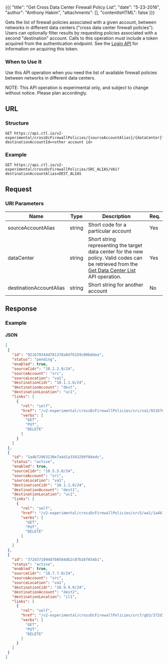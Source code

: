{{{
  "title": "Get Cross Data Center Firewall Policy List",
  "date": "5-23-2016",
  "author": "Anthony Hakim",
  "attachments": [],
  "contentIsHTML": false
}}}

Gets the list of firewall policies associated with a given account, between networks in different data centers ("cross data center firewall policies"). Users can optionally filter results by requesting policies associated with a second "destination" account. Calls to this operation must include a token acquired from the authentication endpoint. See the [Login API](https://www.ctl.io/api-docs/v2/#authentication-login) for information on acquiring this token.

### When to Use It

Use this API operation when you need the list of available firewall policies between networks in different data centers.

  NOTE: This API operation is experimental only, and subject to change without notice. Please plan accordingly.

## URL

### Structure

    GET https://api.ctl.io/v2-experimental/crossDcFirewallPolicies/{sourceAccountAlias}/{dataCenter}?destinationAccountId=<other account id>

### Example

    GET https://api.ctl.io/v2-experimental/crossDcFirewallPolicies/SRC_ALIAS/VA1?destinationAccountAlias=DEST_ALIAS

## Request

### URI Parameters

| Name | Type | Description | Req. |
| --- | --- | --- | --- |
| sourceAccountAlias | string | Short code for a particular account | Yes |
| dataCenter | string | Short string representing the target data center for the new policy. Valid codes can be retrieved from the [Get Data Center List](https://www.ctl.io/api-docs/v2/#data-centers-get-data-center) API operation. | Yes |
| destinationAccountAlias | string | Short string for another account | No |

## Response

### Example

#### JSON
```json
[
 {
   "id": "921670344d781378a8df6159c00bddea",
   "status": "pending",
   "enabled": true,
   "sourceCidr": "10.2.2.0/24",
   "sourceAccount": "src",
   "sourceLocation": "va1",
   "destinationCidr": "10.1.1.0/24",
   "destinationAccount": "dest",
   "destinationLocation": "uc1",
   "links": [
     {
       "rel": "self",
       "href": "/v2-experimental/crossDcFirewallPolicies/src/va1/921670344d781378a8df6159c00bddea",
       "verbs": [
         "GET",
         "PUT",
         "DELETE"
       ]
     }
   ]
 },
 {
   "id": "1a4b72963130e7a4d1a3343299f84edc",
   "status": "active",
   "enabled": true,
   "sourceCidr": "10.5.5.0/24",
   "sourceAccount": "src",
   "sourceLocation": "va1",
   "destinationCidr": "10.1.1.0/24",
   "destinationAccount": "dest1",
   "destinationLocation": "uc1",
   "links": [
     {
       "rel": "self",
       "href": "/v2-experimental/crossDcFirewallPolicies/src5/wa1/1a4b72963130e7a4d1a3343299f84edc",
       "verbs": [
         "GET",
         "PUT",
         "DELETE"
       ]
     }
   ]
 },
 {
   "id": "372d37109487b0584db2c87b16f654b1",
   "status": "active",
   "enabled": true,
   "sourceCidr": "10.7.7.0/24",
   "sourceAccount": "src",
   "sourceLocation": "va1",
   "destinationCidr": "10.9.9.0/24",
   "destinationAccount": "dest2",
   "destinationLocation": "il1",
   "links": [
     {
       "rel": "self",
       "href": "/v2-experimental/crossDcFirewallPolicies/src7/gb3/372d37109487b0584db2c87b16f654b1",
       "verbs": [
         "GET",
         "PUT",
         "DELETE"
       ]
     }
   ]
 }
]
```
